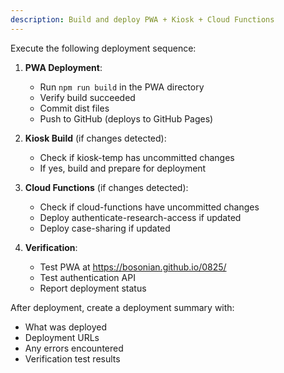 ```yaml
---
description: Build and deploy PWA + Kiosk + Cloud Functions
---
```


Execute the following deployment sequence:

1. **PWA Deployment**:
   - Run `npm run build` in the PWA directory
   - Verify build succeeded
   - Commit dist files
   - Push to GitHub (deploys to GitHub Pages)

2. **Kiosk Build** (if changes detected):
   - Check if kiosk-temp has uncommitted changes
   - If yes, build and prepare for deployment

3. **Cloud Functions** (if changes detected):
   - Check if cloud-functions have uncommitted changes
   - Deploy authenticate-research-access if updated
   - Deploy case-sharing if updated

4. **Verification**:
   - Test PWA at https://bosonian.github.io/0825/
   - Test authentication API
   - Report deployment status

After deployment, create a deployment summary with:
- What was deployed
- Deployment URLs
- Any errors encountered
- Verification test results
